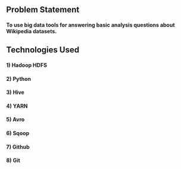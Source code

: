 ## Problem Statement
#### To use big data tools for answering basic analysis questions about Wikipedia datasets.

## Technologies Used
#### 1) Hadoop HDFS
#### 2) Python
#### 3) Hive
#### 4) YARN
#### 5) Avro
#### 6) Sqoop
#### 7) Github
#### 8) Git
